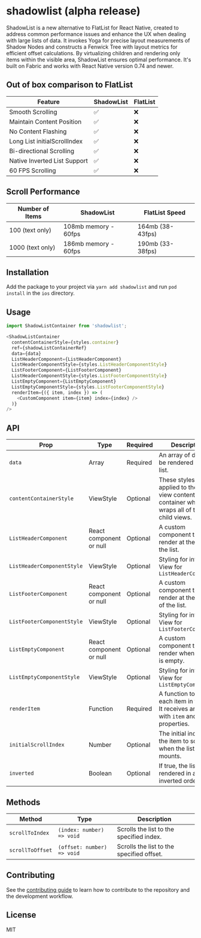# shadowlist (alpha release)

ShadowList is a new alternative to FlatList for React Native, created to address common performance issues and enhance the UX when dealing with large lists of data.
It invokes Yoga for precise layout measurements of Shadow Nodes and constructs a Fenwick Tree with layout metrics for efficient offset calculations. By virtualizing children and rendering only items within the visible area, ShadowList ensures optimal performance. It's built on Fabric and works with React Native version 0.74 and newer.

## Out of box comparison to FlatList
| Feature                       | ShadowList  | FlatList   |
|-------------------------------|-------------|------------|
| Smooth Scrolling              | ✅           | ❌         |
| Maintain Content Position     | ✅           | ❌         |
| No Content Flashing           | ✅           | ❌         |
| Long List initialScrollIndex  | ✅           | ❌         |
| Bi-directional Scrolling      | ✅           | ❌         |
| Native Inverted List Support  | ✅           | ❌         |
| 60 FPS Scrolling              | ✅           | ❌         |

## Scroll Performance
| Number of Items  | ShadowList                 | FlatList Speed       |
|------------------|----------------------------|----------------------|
| 100 (text only)  | 108mb memory - 60fps       | 164mb (38-43fps)     |
| 1000 (text only) | 186mb memory - 60fps       | 190mb (33-38fps)     |

## Installation
Add the package to your project via `yarn add shadowlist` and run `pod install` in the `ios` directory.

## Usage

```js
import ShadowListContainer from 'shadowlist';

<ShadowListContainer
  contentContainerStyle={styles.container}
  ref={shadowListContainerRef}
  data={data}
  ListHeaderComponent={ListHeaderComponent}
  ListHeaderComponentStyle={styles.ListHeaderComponentStyle}
  ListFooterComponent={ListFooterComponent}
  ListHeaderComponentStyle={styles.ListFooterComponentStyle}
  ListEmptyComponent={ListEmptyComponent}
  ListEmptyComponentStyle={styles.ListFooterComponentStyle}
  renderItem={({ item, index }) => (
    <CustomComponent item={item} index={index} />
  )}
/>
```

## API
| Prop                       | Type                     | Required | Description                                     |
|----------------------------|--------------------------|----------|-------------------------------------------------|
| `data`                     | Array                    | Required | An array of data to be rendered in the list.    |
| `contentContainerStyle`    | ViewStyle                | Optional | These styles will be applied to the scroll view content container which wraps all of the child views.  |
| `ListHeaderComponent`      | React component or null  | Optional | A custom component to render at the top of the list. |
| `ListHeaderComponentStyle` | ViewStyle                | Optional | Styling for internal View for `ListHeaderComponent` |
| `ListFooterComponent`      | React component or null  | Optional | A custom component to render at the bottom of the list. |
| `ListFooterComponentStyle` | ViewStyle                | Optional | Styling for internal View for `ListFooterComponent` |
| `ListEmptyComponent`       | React component or null  | Optional | A custom component to render when the list is empty. |
| `ListEmptyComponentStyle`  | ViewStyle                | Optional | Styling for internal View for `ListEmptyComponent` |
| `renderItem`               | Function                 | Required | A function to render each item in the list. It receives an object with `item` and `index` properties. |
| `initialScrollIndex`       | Number                   | Optional | The initial index of the item to scroll to when the list mounts. |
| `inverted`                 | Boolean                  | Optional | If true, the list will be rendered in an inverted order. |

## Methods
| Method          | Type                                | Description                                               |
|-----------------|-------------------------------------|-----------------------------------------------------------|
| `scrollToIndex` | `(index: number) => void`           | Scrolls the list to the specified index.                  |
| `scrollToOffset`| `(offset: number) => void`          | Scrolls the list to the specified offset.                 |

## Contributing

See the [contributing guide](CONTRIBUTING.md) to learn how to contribute to the repository and the development workflow.

## License

MIT
